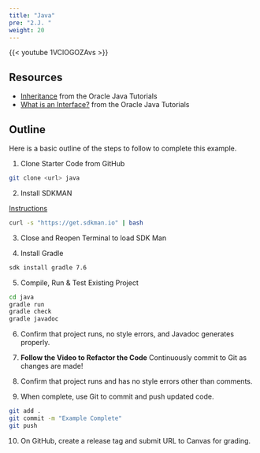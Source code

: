 ```yaml
---
title: "Java"
pre: "2.J. "
weight: 20
---
```


{{< youtube 1VClOGOZAvs  >}}

## Resources

* [Inheritance](https://docs.oracle.com/javase/tutorial/java/IandI/subclasses.html) from the Oracle Java Tutorials
* [What is an Interface?](https://docs.oracle.com/javase/tutorial/java/concepts/interface.html) from the Oracle Java Tutorials

## Outline

Here is a basic outline of the steps to follow to complete this example.

1. Clone Starter Code from GitHub

```bash
git clone <url> java
```

2. Install SDKMAN

[Instructions](https://sdkman.io/install)

```bash
curl -s "https://get.sdkman.io" | bash
```

3. Close and Reopen Terminal to load SDK Man

4. Install Gradle

```bash
sdk install gradle 7.6
```

5. Compile, Run & Test Existing Project

```bash
cd java
gradle run
gradle check
gradle javadoc
```

6. Confirm that project runs, no style errors, and Javadoc generates properly. 

7. **Follow the Video to Refactor the Code** Continuously commit to Git as changes are made!

8. Confirm that project runs and has no style errors other than comments. 

9. When complete, use Git to commit and push updated code. 

```bash
git add .
git commit -m "Example Complete"
git push
```

10. On GitHub, create a release tag and submit URL to Canvas for grading. 